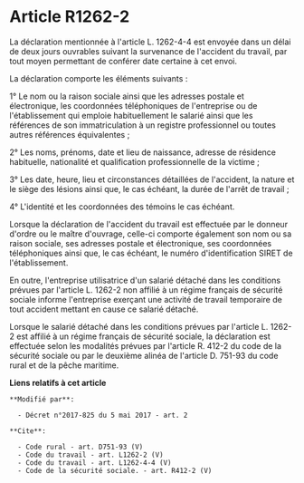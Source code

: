 # Article R1262-2

La déclaration mentionnée à l'article L. 1262-4-4 est envoyée dans un délai de deux jours ouvrables suivant la survenance de
l'accident du travail, par tout moyen permettant de conférer date certaine à cet envoi. 

La déclaration comporte les éléments suivants : 

1° Le nom ou la raison sociale ainsi que les adresses postale et électronique, les coordonnées téléphoniques de l'entreprise
ou de l'établissement qui emploie habituellement le salarié ainsi que les références de son immatriculation à un registre
professionnel ou toutes autres références équivalentes ; 

2° Les noms, prénoms, date et lieu de naissance, adresse de résidence habituelle, nationalité et qualification
professionnelle de la victime ; 

3° Les date, heure, lieu et circonstances détaillées de l'accident, la nature et le siège des lésions ainsi que, le cas
échéant, la durée de l'arrêt de travail ; 

4° L'identité et les coordonnées des témoins le cas échéant. 

Lorsque la déclaration de l'accident du travail est effectuée par le donneur d'ordre ou le maître d'ouvrage, celle-ci
comporte également son nom ou sa raison sociale, ses adresses postale et électronique, ses coordonnées téléphoniques ainsi
que, le cas échéant, le numéro d'identification SIRET de l'établissement. 

En outre, l'entreprise utilisatrice d'un salarié détaché dans les conditions prévues par l'article L. 1262-2 non affilié à un
régime français de sécurité sociale informe l'entreprise exerçant une activité de travail temporaire de tout accident mettant
en cause ce salarié détaché. 

Lorsque le salarié détaché dans les conditions prévues par l'article L. 1262-2 est affilié à un régime français de sécurité
sociale, la déclaration est effectuée selon les modalités prévues par l'article R. 412-2 du code de la sécurité sociale ou
par le deuxième alinéa de l'article D. 751-93 du code rural et de la pêche maritime.

**Liens relatifs à cet article**

	**Modifié par**:

	  - Décret n°2017-825 du 5 mai 2017 - art. 2

	**Cite**:

	  - Code rural - art. D751-93 (V)
	  - Code du travail - art. L1262-2 (V)
	  - Code du travail - art. L1262-4-4 (V)
	  - Code de la sécurité sociale. - art. R412-2 (V)
